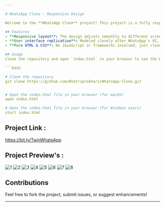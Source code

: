 ```yaml
---

# WhatsApp Clone - Responsive Design

Welcome to the **WhatsApp Clone** project! This project is a fully responsive replica of the popular messaging app WhatsApp, created using just **HTML** and **CSS**. The design adapts to different screen sizes, providing an optimized experience across mobile, tablet, and desktop devices.

## Features
- **Responsive layout**: The design adjusts smoothly to different screen sizes using CSS media queries.
- **User interface replication**: Modeled closely after WhatsApp's UI, with chat lists, message windows, and a message input area.
- **Pure HTML & CSS**: No JavaScript or frameworks involved, just clean and structured code.

## Usage
Clone the repository and open `index.html` in your browser to see the WhatsApp clone in action.

```bash

# Clone the repository
git clone https://github.com/Khatriprakhar1/WhatsApp-Clone.git


# Open the index.html file in your browser (for macOS)
open index.html

# Open the index.html file in your browser (For Windows users)
start index.html

```


## Project Link :
https://bit.ly/TwinWhatsApp


## Project Preview's :
![1](https://github.com/user-attachments/assets/a2ec8bf1-efbe-4d9b-ba0b-74f73506ac8c)
![2](https://github.com/user-attachments/assets/c98cc6fa-cac1-494f-86ff-abf10b57d078)
![3](https://github.com/user-attachments/assets/915b8f1a-37a5-4660-8b44-4c52091bac3d)
![4](https://github.com/user-attachments/assets/345f47e8-14fd-453f-bb01-62f97317d36b)
![5](https://github.com/user-attachments/assets/c695540d-7712-4e5f-afbf-ecb762efc469)
![6](https://github.com/user-attachments/assets/c2858df2-46c6-45c8-af75-8b742c36ea76)
![7](https://github.com/user-attachments/assets/7bb31dc0-e4b1-4769-ae4a-0ac0fd2795a0)
![8](https://github.com/user-attachments/assets/4b594b09-97df-47ff-8c7e-82ae560ec2bd)


## Contributions
Feel free to fork the project, submit issues, or suggest enhancements!

---
```

